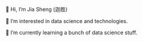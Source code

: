 👋 Hi, I’m Jia Sheng (迦胜)

👀 I’m interested in data science and technologies.

🌱 I’m currently learning a bunch of data science stuff.

